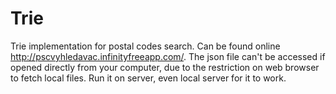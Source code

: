 # Trie
Trie implementation for postal codes search.
Can be found online http://pscvyhledavac.infinityfreeapp.com/.
The json file can't be accessed if opened directly from your computer, due to the restriction on web browser to fetch local files.
Run it on server, even local server for it to work.
